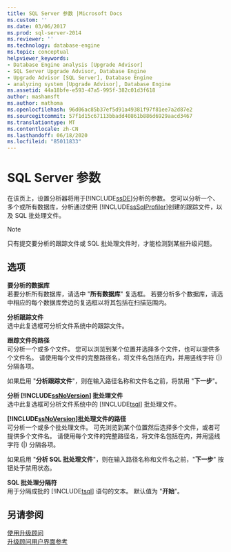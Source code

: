 ```yaml
---
title: SQL Server 参数 |Microsoft Docs
ms.custom: ''
ms.date: 03/06/2017
ms.prod: sql-server-2014
ms.reviewer: ''
ms.technology: database-engine
ms.topic: conceptual
helpviewer_keywords:
- Database Engine analysis [Upgrade Advisor]
- SQL Server Upgrade Advisor, Database Engine
- Upgrade Advisor [SQL Server], Database Engine
- analyzing system [Upgrade Advisor], Database Engine
ms.assetid: 44a18bfe-e593-47a5-995f-382c01d3f618
author: mashamsft
ms.author: mathoma
ms.openlocfilehash: 96d06ac85b37ef5d91a49381f97f81ee7a2d87e2
ms.sourcegitcommit: 57f1d15c67113bbadd40861b886d6929aacd3467
ms.translationtype: MT
ms.contentlocale: zh-CN
ms.lasthandoff: 06/18/2020
ms.locfileid: "85011833"
---
```

# <a name="sql-server-parameters"></a>SQL Server 参数
  在该页上，设置分析器将用于[!INCLUDE[ssDE](../../includes/ssde-md.md)]分析的参数。 您可以分析一个、多个或所有数据库，分析通过使用 [!INCLUDE[ssSqlProfiler](../../includes/sssqlprofiler-md.md)]创建的跟踪文件，以及 SQL 批处理文件。  
  
> [!NOTE]  
>  只有提交要分析的跟踪文件或 SQL 批处理文件时，才能检测到某些升级问题。  
  
## <a name="options"></a>选项  
 **要分析的数据库**  
 若要分析所有数据库，请选中 "**所有数据库**" 复选框。 若要分析多个数据库，请选中相应的每个数据库旁边的复选框以将其包括在扫描范围内。  
  
 **分析跟踪文件**  
 选中此复选框可分析文件系统中的跟踪文件。  
  
 **跟踪文件的路径**  
 可分析一个或多个文件。 您可以浏览到某个位置并选择多个文件，也可以提供多个文件名。 请使用每个文件的完整路径名，将文件名包括在内，并用竖线字符 (|) 分隔各项。  
  
 如果启用 "**分析跟踪文件**"，则在输入路径名称和文件名之前，将禁用 "**下一步**"。  
  
 **分析 [!INCLUDE[ssNoVersion](../../includes/ssnoversion-md.md)] 批处理文件**  
 选中此复选框可分析文件系统中的 [!INCLUDE[tsql](../../includes/tsql-md.md)] 批处理文件。  
  
 **[!INCLUDE[ssNoVersion](../../includes/ssnoversion-md.md)]批处理文件的路径**  
 可分析一个或多个批处理文件。 可先浏览到某个位置然后选择多个文件，或者可提供多个文件名。 请使用每个文件的完整路径名，将文件名包括在内，并用竖线字符 (|) 分隔各项。  
  
 如果启用 "**分析 SQL 批处理文件**"，则在输入路径名称和文件名之前，"**下一步**" 按钮处于禁用状态。  
  
 **SQL 批处理分隔符**  
 用于分隔成批的 [!INCLUDE[tsql](../../includes/tsql-md.md)] 语句的文本。 默认值为 "**开始**"。  
  
## <a name="see-also"></a>另请参阅  
 [使用升级顾问](../../../2014/sql-server/install/working-with-upgrade-advisor.md)   
 [升级顾问用户界面参考](../../../2014/sql-server/install/upgrade-advisor-user-interface-reference.md)  
  
  
